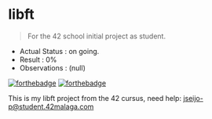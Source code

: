 # libft

> For the 42 school initial project as student.

- Actual Status : on going.
- Result        : 0%
- Observations : (null)

[![forthebadge](https://forthebadge.com/images/badges/made-with-c.svg)](https://forthebadge.com)
[![forthebadge](https://forthebadge.com/images/badges/built-with-love.svg)](https://forthebadge.com)

This is my libft project from the 42 cursus,
need help:
jseijo-p@student.42malaga.com

